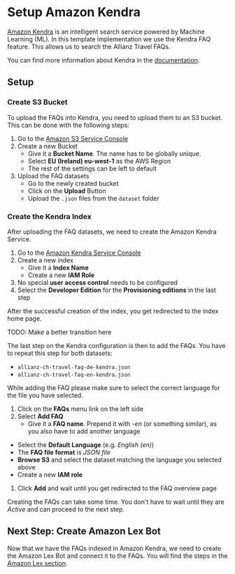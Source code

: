 # Setup Amazon Kendra
[Amazon Kendra](https://aws.amazon.com/kendra/) is an intelligent search service
powered by Machine Learning (ML). In this template implementation we use the
Kendra FAQ feature. This allows us to search the Allianz Travel FAQs.

You can find more information about Kendra in the
[documentation](https://docs.aws.amazon.com/kendra/latest/dg/what-is-kendra.html).

## Setup

### Create S3 Bucket
To upload the FAQs into Kendra, you need to upload them to an S3 bucket. This
can be done with the following steps:
1. Go to the [Amazon S3 Service Console](https://s3.console.aws.amazon.com/s3/buckets?region=eu-west-1)
1. Create a new Bucket
   * Give it a **Bucket Name**. The name has to be globally unique.
   * Select **EU (Ireland) eu-west-1** as the AWS Region
   * The rest of the settings can be left to default
1. Upload the FAQ datasets
   * Go to the newly created bucket
   * Click on the **Upload** Button
   * Upload the `.json` files from the `dataset` folder

### Create the Kendra Index
After uploading the FAQ datasets, we need to create the Amazon Kendra Service.
1. Go to the [Amazon Kendra Service
   Console](https://eu-west-1.console.aws.amazon.com/kendra/home?region=eu-west-1#indexes)
1. Create a new index
   * Give it a **Index Name**
   * Create a new **IAM Role**
2. No special **user access control** needs to be configured
3. Select the **Developer Edition** for the **Provisioning editions** in the
last step

After the successful creation of the index, you get redirected to the index home
page.

TODO: Make a better transition here

The last step on the Kendra configuration is then to add the FAQs. You
have to repeat this step for both datasets:
* `allianz-ch-travel-faq-de-kendra.json`
* `allianz-ch-travel-faq-en-kendra.json`

While adding the FAQ please make sure to select the correct language for the
file you have selected.
1. Click on the **FAQs** menu link on the left side
1. Select **Add FAQ**
   * Give it a **FAQ name**. Prepend it with *-en* (or something similar), as
     you also have to add another language
  * Select the **Default Language** (e.g. *English (en)*)
  * The **FAQ file format** is *JSON file*
  * **Browse S3** and select the dataset matching the language you selected
    above
  * Create a new **IAM role**
1. Click **Add** and wait until you get redirected to the FAQ overview page

Creating the FAQs can take some time. You don't have to wait until they are
*Active* and can proceed to the next step.

## Next Step: Create Amazon Lex Bot
Now that we have the FAQs indexed in Amazon Kendra, we need to create the Amazon
Lex Bot and connect it to the FAQs. You will find the steps in the [Amazon
Lex section](./amazon-lex.md).
